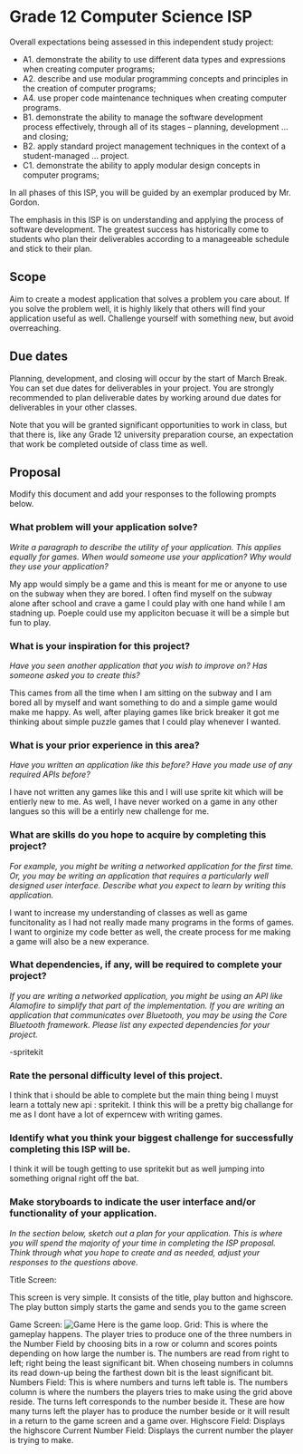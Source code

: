 # Grade 12 Computer Science ISP

Overall expectations being assessed in this independent study project:

* A1. 	demonstrate the ability to use different data types and expressions when creating computer programs;
* A2. 	describe and use modular programming concepts and principles in the creation of computer programs;
* A4. 	use proper code maintenance techniques when creating computer programs.
* B1. 	demonstrate the ability to manage the software development process effectively, through all of its stages – planning, development ... and closing;
* B2. 	apply standard project management techniques in the context of a student-managed ... project.
* C1. 	demonstrate the ability to apply modular design concepts in computer programs;

In all phases of this ISP, you will be guided by an exemplar produced by Mr. Gordon.

The emphasis in this ISP is on understanding and applying the process of software development. The greatest success has historically come to students who plan their deliverables according to a manageeable schedule and stick to their plan.

## Scope

Aim to create a modest application that solves a problem you care about. If you solve the problem well, it is highly likely that others will find your application useful as well. Challenge yourself with something new, but avoid overreaching.

## Due dates

Planning, development, and closing will occur by the start of March Break. You can set due dates for deliverables in your project. You are strongly recommended to plan deliverable dates by working around due dates for deliverables in your other classes.

Note that you will be granted significant opportunities to work in class, but that there is, like any Grade 12 university preparation course, an expectation that work be completed outside of class time as well.

## Proposal

Modify this document and add your responses to the following prompts below.

### What problem will your application solve?

*Write a paragraph to describe the utility of your application. This applies equally for games. When would someone use your application? Why would they use your application?*

My app would simply be a game and this is meant for me or anyone to use on the subway when they are bored. I often find myself on the subway alone after school and crave a game I could play with one hand while I am stadning up. Poeple could use my appliciton becuase it will be a simple but fun to play. 


### What is your inspiration for this project?

*Have you seen another application that you wish to improve on? Has someone asked you to create this?*

This cames from all the time when I am sitting on the subway and I am bored all by myself and want something to do and a simple game would make me happy. As well, after playing games like brick breaker it got me thinking about simple puzzle games that I could play whenever I wanted. 

### What is your prior experience in this area?

*Have you written an application like this before? Have you made use of any required APIs before?*

I have not written any games like this and I will use sprite kit which will be entierly new to me. As well, I have never worked on a game in any other langues so this will be a entirly new challenge for me. 

### What are skills do you hope to acquire by completing this project?

*For example, you might be writing a networked application for the first time. Or, you may be writing an application that requires a particularly well designed user interface. Describe what you expect to learn by writing this application.*

I want to increase my understanding of classes as well as game funcitonality as I had not really made many programs in the forms of games. I want to orginize my code better as well, the create process for me making a game will also be a new experance. 

### What dependencies, if any, will be required to complete your project?

*If you are writing a networked application, you might be using an API like Alamofire to simplify that part of the implementation. If you are writing an application that communicates over Bluetooth, you may be using the Core Bluetooth framework. Please list any expected dependencies for your project.*

-spritekit 

### Rate the personal difficulty level of this project.

I think that i should be able to complete but the main thing being I muyst learn a tottaly new api : spritekit. I think this will be a pretty big challange for me as I dont have a lot of experncew with writing games. 

### Identify what you think your biggest challenge for successfully completing this ISP will be.

I think it will be tough getting to use spritekit but as well jumping into something orignal right off the bat.  

### Make storyboards to indicate the user interface and/or functionality of your application.

*In the section below, sketch out a plan for your application. This is where you will spend the majority of your time in completing the ISP proposal. Think through what you hope to create and as needed, adjust your responses to the questions above.*

Title Screen: 


This screen is very simple. It consists of the title, play button and highscore. The play button simply starts the game and sends you to the game screen

Game Screen:
![Game](https://github.com/rsgc-elder-a/ics4u-isp-Binmatch/blob/master/Binmatch/Game%20Screen.jpg?raw=true)
Here is the game loop.
Grid: 
This is where the gameplay happens. The player tries to produce one of the three numbers in the Number Field by choosing bits in a row or column and scores points depending on how large the number is. The numbers are read from right to left; right being the least significant bit. When choseing numbers in columns its read down-up being the farthest down bit is the least significant bit. 
Numbers Field:
This is where numbers and turns left table is. The numbers column is where the numbers the players tries to make using the grid above reside. The turns left corresponds to the number beside it. These are how many turns left the player has to produce the number beside or it will result in a return to the game screen and a game over. 
Highscore Field: 
Displays the highscore
Current Number Field:
Displays the current number the player is trying to make. 











